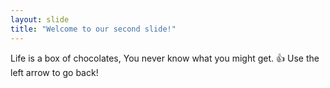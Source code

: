 ```yaml
---
layout: slide
title: "Welcome to our second slide!"
---
```

Life is a box of chocolates, You never know what you might get. 👍
Use the left arrow to go back!
